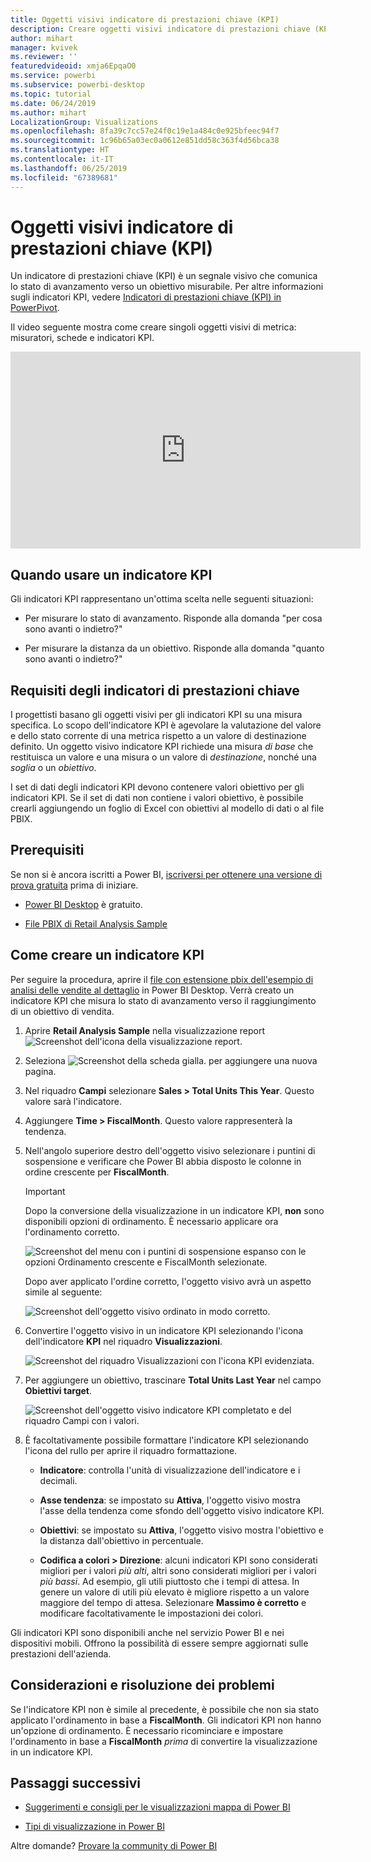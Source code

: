 ```yaml
---
title: Oggetti visivi indicatore di prestazioni chiave (KPI)
description: Creare oggetti visivi indicatore di prestazioni chiave (KPI) in Power BI
author: mihart
manager: kvivek
ms.reviewer: ''
featuredvideoid: xmja6EpqaO0
ms.service: powerbi
ms.subservice: powerbi-desktop
ms.topic: tutorial
ms.date: 06/24/2019
ms.author: mihart
LocalizationGroup: Visualizations
ms.openlocfilehash: 8fa39c7cc57e24f0c19e1a484c0e925bfeec94f7
ms.sourcegitcommit: 1c96b65a03ec0a0612e851dd58c363f4d56bca38
ms.translationtype: HT
ms.contentlocale: it-IT
ms.lasthandoff: 06/25/2019
ms.locfileid: "67389681"
---
```

# <a name="key-performance-indicator-kpi-visuals"></a>Oggetti visivi indicatore di prestazioni chiave (KPI)

Un indicatore di prestazioni chiave (KPI) è un segnale visivo che comunica lo stato di avanzamento verso un obiettivo misurabile. Per altre informazioni sugli indicatori KPI, vedere [Indicatori di prestazioni chiave (KPI) in PowerPivot](/previous-versions/sql/sql-server-2012/hh272050(v=sql.110)).

Il video seguente mostra come creare singoli oggetti visivi di metrica: misuratori, schede e indicatori KPI.

<iframe width="560" height="315" src="https://www.youtube.com/embed/xmja6EpqaO0?list=PL1N57mwBHtN0JFoKSR0n-tBkUJHeMP2cP" frameborder="0" allowfullscreen></iframe>

## <a name="when-to-use-a-kpi"></a>Quando usare un indicatore KPI

Gli indicatori KPI rappresentano un'ottima scelta nelle seguenti situazioni:

* Per misurare lo stato di avanzamento. Risponde alla domanda "per cosa sono avanti o indietro?"

* Per misurare la distanza da un obiettivo. Risponde alla domanda "quanto sono avanti o indietro?"

## <a name="kpi-requirements"></a>Requisiti degli indicatori di prestazioni chiave

I progettisti basano gli oggetti visivi per gli indicatori KPI su una misura specifica. Lo scopo dell'indicatore KPI è agevolare la valutazione del valore e dello stato corrente di una metrica rispetto a un valore di destinazione definito. Un oggetto visivo indicatore KPI richiede una misura *di base* che restituisca un valore e una misura o un valore di *destinazione*, nonché una *soglia* o un *obiettivo*.

I set di dati degli indicatori KPI devono contenere valori obiettivo per gli indicatori KPI. Se il set di dati non contiene i valori obiettivo, è possibile crearli aggiungendo un foglio di Excel con obiettivi al modello di dati o al file PBIX.

## <a name="prerequisites"></a>Prerequisiti

Se non si è ancora iscritti a Power BI, [iscriversi per ottenere una versione di prova gratuita](https://app.powerbi.com/signupredirect?pbi_source=web) prima di iniziare.

* [Power BI Desktop](https://powerbi.microsoft.com/get-started/) è gratuito.

* [File PBIX di Retail Analysis Sample](http://download.microsoft.com/download/9/6/D/96DDC2FF-2568-491D-AAFA-AFDD6F763AE3/Retail%20Analysis%20Sample%20PBIX.pbix)

## <a name="how-to-create-a-kpi"></a>Come creare un indicatore KPI

Per seguire la procedura, aprire il [file con estensione pbix dell'esempio di analisi delle vendite al dettaglio](http://download.microsoft.com/download/9/6/D/96DDC2FF-2568-491D-AAFA-AFDD6F763AE3/Retail%20Analysis%20Sample%20PBIX.pbix) in Power BI Desktop. Verrà creato un indicatore KPI che misura lo stato di avanzamento verso il raggiungimento di un obiettivo di vendita.

1. Aprire **Retail Analysis Sample** nella visualizzazione report ![Screenshot dell'icona della visualizzazione report](media/power-bi-visualization-kpi/power-bi-report-view.png).

1. Seleziona ![Screenshot della scheda gialla.](media/power-bi-visualization-kpi/power-bi-yellow-tab.png) per aggiungere una nuova pagina.

1. Nel riquadro **Campi** selezionare **Sales > Total Units This Year**.  Questo valore sarà l'indicatore.

1. Aggiungere **Time > FiscalMonth**.  Questo valore rappresenterà la tendenza.

1. Nell'angolo superiore destro dell'oggetto visivo selezionare i puntini di sospensione e verificare che Power BI abbia disposto le colonne in ordine crescente per **FiscalMonth**.

    > [!IMPORTANT]
    > Dopo la conversione della visualizzazione in un indicatore KPI, **non** sono disponibili opzioni di ordinamento. È necessario applicare ora l'ordinamento corretto.

    ![Screenshot del menu con i puntini di sospensione espanso con le opzioni Ordinamento crescente e FiscalMonth selezionate.](media/power-bi-visualization-kpi/power-bi-ascending-by-fiscal-month.png)

    Dopo aver applicato l'ordine corretto, l'oggetto visivo avrà un aspetto simile al seguente:

    ![Screenshot dell'oggetto visivo ordinato in modo corretto.](media/power-bi-visualization-kpi/power-bi-chart.png)

1. Convertire l'oggetto visivo in un indicatore KPI selezionando l'icona dell'indicatore **KPI** nel riquadro **Visualizzazioni**.

    ![Screenshot del riquadro Visualizzazioni con l'icona KPI evidenziata.](media/power-bi-visualization-kpi/power-bi-kpi-template.png)

1. Per aggiungere un obiettivo, trascinare **Total Units Last Year** nel campo **Obiettivi target**.

    ![Screenshot dell'oggetto visivo indicatore KPI completato e del riquadro Campi con i valori.](media/power-bi-visualization-kpi/power-bi-kpi-done.png)

1. È facoltativamente possibile formattare l'indicatore KPI selezionando l'icona del rullo per aprire il riquadro formattazione.

    * **Indicatore**: controlla l'unità di visualizzazione dell'indicatore e i decimali.

    * **Asse tendenza**: se impostato su **Attiva**, l'oggetto visivo mostra l'asse della tendenza come sfondo dell'oggetto visivo indicatore KPI.  

    * **Obiettivi**: se impostato su **Attiva**, l'oggetto visivo mostra l'obiettivo e la distanza dall'obiettivo in percentuale.

    * **Codifica a colori > Direzione**: alcuni indicatori KPI sono considerati migliori per i valori *più alti*, altri sono considerati migliori per i valori *più bassi*. Ad esempio, gli utili piuttosto che i tempi di attesa. In genere un valore di utili più elevato è migliore rispetto a un valore maggiore del tempo di attesa. Selezionare **Massimo è corretto** e modificare facoltativamente le impostazioni dei colori.

Gli indicatori KPI sono disponibili anche nel servizio Power BI e nei dispositivi mobili. Offrono la possibilità di essere sempre aggiornati sulle prestazioni dell'azienda.

## <a name="considerations-and-troubleshooting"></a>Considerazioni e risoluzione dei problemi

Se l'indicatore KPI non è simile al precedente, è possibile che non sia stato applicato l'ordinamento in base a **FiscalMonth**. Gli indicatori KPI non hanno un'opzione di ordinamento. È necessario ricominciare e impostare l'ordinamento in base a **FiscalMonth** *prima* di convertire la visualizzazione in un indicatore KPI.

## <a name="next-steps"></a>Passaggi successivi

* [Suggerimenti e consigli per le visualizzazioni mappa di Power BI](power-bi-map-tips-and-tricks.md)

* [Tipi di visualizzazione in Power BI](power-bi-visualization-types-for-reports-and-q-and-a.md)

Altre domande? [Provare la community di Power BI](http://community.powerbi.com/)
